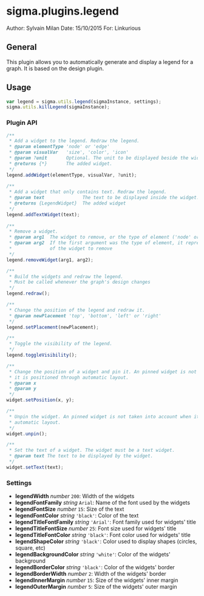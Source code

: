 # sigma.plugins.legend

Author: Sylvain Milan
Date: 15/10/2015
For: Linkurious

## General

This plugin allows you to automatically generate and display a legend for a graph. It is based on
the design plugin.

## Usage

```js
var legend = sigma.utils.legend(sigmaInstance, settings);
sigma.utils.killLegend(sigmaInstance);

```

### Plugin API

```js
/**
 * Add a widget to the legend. Redraw the legend.
 * @param elementType 'node' or 'edge'
 * @param visualVar   'size', 'color', 'icon'
 * @param ?unit       Optional. The unit to be displayed beside the widget's title
 * @returns {*}       The added widget.
 */
legend.addWidget(elementType, visualVar, ?unit);
  
/**
 * Add a widget that only contains text. Redraw the legend.
 * @param text              The text to be displayed inside the widget.
 * @returns {LegendWidget}  The added widget
 */
legend.addTextWidget(text);
 
/**
 * Remove a widget.
 * @param arg1  The widget to remove, or the type of element ('node' or 'edge')
 * @param arg2  If the first argument was the type of element, it represents the visual variable
 *              of the widget to remove
 */
legend.removeWidget(arg1, arg2);

/**
 * Build the widgets and redraw the legend.
 * Must be called whenever the graph's design changes
 */
legend.redraw();

/**
 * Change the position of the legend and redraw it.
 * @param newPlacement 'top', 'bottom', 'left' or 'right'
 */
legend.setPlacement(newPlacement);

/**
 * Toggle the visibility of the legend.
 */
legend.toggleVisibility();

/**
 * Change the position of a widget and pin it. An pinned widget is not taken into account when
 * it is positioned through automatic layout.
 * @param x
 * @param y
 */
widget.setPosition(x, y);

/**
 * Unpin the widget. An pinned widget is not taken into account when it is positioned through
 * automatic layout.
 */
widget.unpin();

/**
 * Set the text of a widget. The widget must be a text widget.
 * @param text The text to be displayed by the widget.
 */
widget.setText(text);
```

### Settings

* **legendWidth** *number* `200`: Width of the widgets
* **legendFontFamily** *string* `Arial`: Name of the font used by the widgets
* **legendFontSize** *number* `15`: Size of the text
* **legendFontColor** *string* `'black'`: Color of the text
* **legendTitleFontFamily** *string* `'Arial'`: Font family used for widgets' title
* **legendTitleFontSize** *number* `25`: Font size used for widgets' title
* **legendTitleFontColor** *string* `'black'`: Font color used for widgets' title
* **legendShapeColor** *string* `'black'`: Color used to display shapes (circles, square, etc)
* **legendBackgroundColor** *string* `'white'`: Color of the widgets' background
* **legendBorderColor** *string* `'black'`: Color of the widgets' border
* **legendBorderWidth** *number* `2`: Width of the widgets' border
* **legendInnerMargin** *number* `15`: Size of the widgets' inner margin
* **legendOuterMargin** *number* `5`: Size of the widgets' outer margin